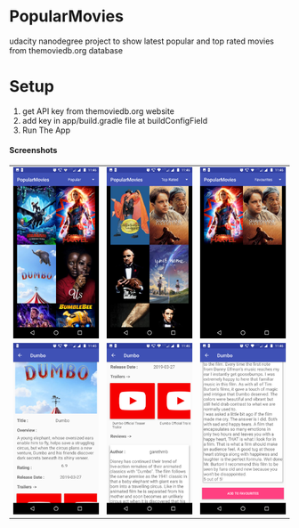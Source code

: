 # PopularMovies
udacity nanodegree project to show latest popular and top rated movies from themoviedb.org database

# Setup 

1. get API key from themoviedb.org website
2. add key in app/build.gradle file at buildConfigField
3. Run The App

#### Screenshots

<table>
    <tr>
     <td><kbd><img src="./screenshots/ss1.png"></kbd></td>
     <td><kbd><img src="./screenshots/ss2.png"></kbd></td>
     <td><kbd><img src="./screenshots/ss3.png"></kbd></td>
     <tr> 
      <td><kbd><img src="./screenshots/ss4.png"></kbd></td>
      <td><kbd><img src="./screenshots/ss5.png"></kbd></td>
      <td><kbd><img src="./screenshots/ss6.png"></kbd></td>
    </tr>
  </table>

